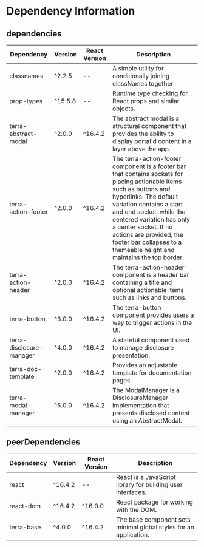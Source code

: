 # Dependency Information

## dependencies
| Dependency | Version | React Version | Description |
|-|-|-|-|
| classnames | ^2.2.5 | -- | A simple utility for conditionally joining classNames together |
| prop-types | ^15.5.8 | -- | Runtime type checking for React props and similar objects. |
| terra-abstract-modal | ^2.0.0 | ^16.4.2 | The abstract modal is a structural component that provides the ability to display portal'd content in a layer above the app. |
| terra-action-footer | ^2.0.0 | ^16.4.2 | The terra-action-footer component is a footer bar that contains sockets for placing actionable items such as buttons and hyperlinks. The default variation contains a start and end socket, while the centered variation has only a center socket. If no actions are provided, the footer bar collapses to a themeable height and maintains the top border. |
| terra-action-header | ^2.0.0 | ^16.4.2 | The terra-action-header component is a header bar containing a title and optional actionable items such as links and buttons. |
| terra-button | ^3.0.0 | ^16.4.2 | The terra-button component provides users a way to trigger actions in the UI. |
| terra-disclosure-manager | ^4.0.0 | ^16.4.2 | A stateful component used to manage disclosure presentation. |
| terra-doc-template | ^2.0.0 | ^16.4.2 | Provides an adjustable template for documentation pages. |
| terra-modal-manager | ^5.0.0 | ^16.4.2 | The ModalManager is a DisclosureManager implementation that presents disclosed content using an AbstractModal. |

## peerDependencies
| Dependency | Version | React Version | Description |
|-|-|-|-|
| react | ^16.4.2 | -- | React is a JavaScript library for building user interfaces. |
| react-dom | ^16.4.2 | ^16.0.0 | React package for working with the DOM. |
| terra-base | ^4.0.0 | ^16.4.2 | The base component sets minimal global styles for an application. |
